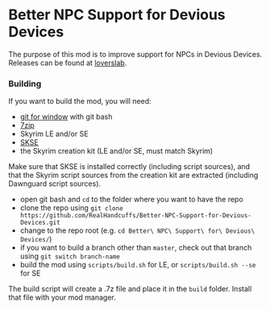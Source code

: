 # Better NPC Support for Devious Devices
 
 The purpose of this mod is to improve support for NPCs in Devious Devices. Releases can be found at [loverslab](https://www.loverslab.com/files/file/13237-better-npc-support-for-devious-devices/).
 
 ### Building
 
 If you want to build the mod, you will need:
 - [git for window](https://git-scm.com/download/win) with git bash
 - [7zip](https://www.7-zip.org)
 - Skyrim LE and/or SE
 - [SKSE](https://skse.silverlock.org)
 - the Skyrim creation kit (LE and/or SE, must match Skyrim)

Make sure that SKSE is installed correctly (including script sources), and that the Skyrim script sources from the creation kit are extracted (including Dawnguard script sources).

- open git bash and `cd` to the folder where you want to have the repo
- clone the repo using `git clone https://github.com/RealHandcuffs/Better-NPC-Support-for-Devious-Devices.git`
- change to the repo root (e.g. `cd Better\ NPC\ Support\ for\ Devious\ Devices/`)
- if you want to build a branch other than `master`, check out that branch using `git switch branch-name`
- build the mod using `scripts/build.sh` for LE, or `scripts/build.sh --se` for SE

The build script will create a .7z file and place it in the `build` folder. Install that file with your mod manager. 
 